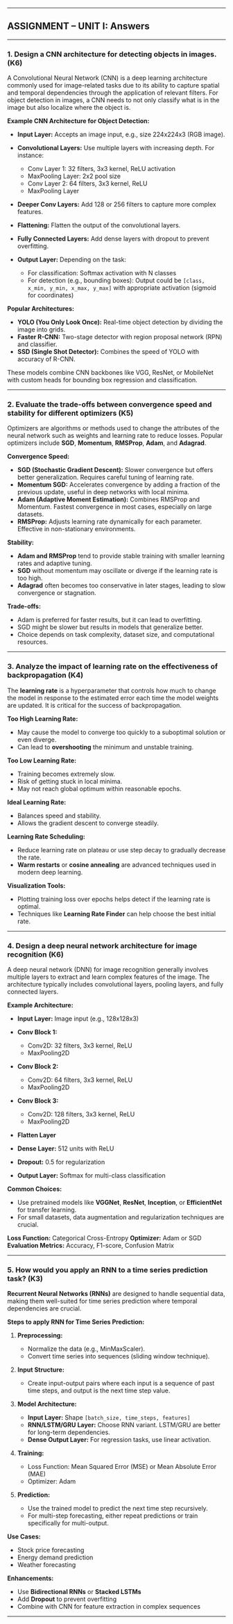 
---

## **ASSIGNMENT – UNIT I: Answers**

---

### **1. Design a CNN architecture for detecting objects in images. (K6)**

A Convolutional Neural Network (CNN) is a deep learning architecture commonly used for image-related tasks due to its ability to capture spatial and temporal dependencies through the application of relevant filters. For object detection in images, a CNN needs to not only classify what is in the image but also localize where the object is.

**Example CNN Architecture for Object Detection:**

* **Input Layer:** Accepts an image input, e.g., size 224x224x3 (RGB image).

* **Convolutional Layers:** Use multiple layers with increasing depth. For instance:

  * Conv Layer 1: 32 filters, 3x3 kernel, ReLU activation
  * MaxPooling Layer: 2x2 pool size
  * Conv Layer 2: 64 filters, 3x3 kernel, ReLU
  * MaxPooling Layer

* **Deeper Conv Layers:** Add 128 or 256 filters to capture more complex features.

* **Flattening:** Flatten the output of the convolutional layers.

* **Fully Connected Layers:** Add dense layers with dropout to prevent overfitting.

* **Output Layer:** Depending on the task:

  * For classification: Softmax activation with N classes
  * For detection (e.g., bounding boxes): Output could be `[class, x_min, y_min, x_max, y_max]` with appropriate activation (sigmoid for coordinates)

**Popular Architectures:**

* **YOLO (You Only Look Once):** Real-time object detection by dividing the image into grids.
* **Faster R-CNN:** Two-stage detector with region proposal network (RPN) and classifier.
* **SSD (Single Shot Detector):** Combines the speed of YOLO with accuracy of R-CNN.

These models combine CNN backbones like VGG, ResNet, or MobileNet with custom heads for bounding box regression and classification.

---

### **2. Evaluate the trade-offs between convergence speed and stability for different optimizers (K5)**

Optimizers are algorithms or methods used to change the attributes of the neural network such as weights and learning rate to reduce losses. Popular optimizers include **SGD**, **Momentum**, **RMSProp**, **Adam**, and **Adagrad**.

**Convergence Speed:**

* **SGD (Stochastic Gradient Descent):** Slower convergence but offers better generalization. Requires careful tuning of learning rate.
* **Momentum SGD:** Accelerates convergence by adding a fraction of the previous update, useful in deep networks with local minima.
* **Adam (Adaptive Moment Estimation):** Combines RMSProp and Momentum. Fastest convergence in most cases, especially on large datasets.
* **RMSProp:** Adjusts learning rate dynamically for each parameter. Effective in non-stationary environments.

**Stability:**

* **Adam and RMSProp** tend to provide stable training with smaller learning rates and adaptive tuning.
* **SGD** without momentum may oscillate or diverge if the learning rate is too high.
* **Adagrad** often becomes too conservative in later stages, leading to slow convergence or stagnation.

**Trade-offs:**

* Adam is preferred for faster results, but it can lead to overfitting.
* SGD might be slower but results in models that generalize better.
* Choice depends on task complexity, dataset size, and computational resources.

---

### **3. Analyze the impact of learning rate on the effectiveness of backpropagation (K4)**

The **learning rate** is a hyperparameter that controls how much to change the model in response to the estimated error each time the model weights are updated. It is critical for the success of backpropagation.

**Too High Learning Rate:**

* May cause the model to converge too quickly to a suboptimal solution or even diverge.
* Can lead to **overshooting** the minimum and unstable training.

**Too Low Learning Rate:**

* Training becomes extremely slow.
* Risk of getting stuck in local minima.
* May not reach global optimum within reasonable epochs.

**Ideal Learning Rate:**

* Balances speed and stability.
* Allows the gradient descent to converge steadily.

**Learning Rate Scheduling:**

* Reduce learning rate on plateau or use step decay to gradually decrease the rate.
* **Warm restarts** or **cosine annealing** are advanced techniques used in modern deep learning.

**Visualization Tools:**

* Plotting training loss over epochs helps detect if the learning rate is optimal.
* Techniques like **Learning Rate Finder** can help choose the best initial rate.

---

### **4. Design a deep neural network architecture for image recognition (K6)**

A deep neural network (DNN) for image recognition generally involves multiple layers to extract and learn complex features of the image. The architecture typically includes convolutional layers, pooling layers, and fully connected layers.

**Example Architecture:**

* **Input Layer:** Image input (e.g., 128x128x3)

* **Conv Block 1:**

  * Conv2D: 32 filters, 3x3 kernel, ReLU
  * MaxPooling2D

* **Conv Block 2:**

  * Conv2D: 64 filters, 3x3 kernel, ReLU
  * MaxPooling2D

* **Conv Block 3:**

  * Conv2D: 128 filters, 3x3 kernel, ReLU
  * MaxPooling2D

* **Flatten Layer**

* **Dense Layer:** 512 units with ReLU

* **Dropout:** 0.5 for regularization

* **Output Layer:** Softmax for multi-class classification

**Common Choices:**

* Use pretrained models like **VGGNet**, **ResNet**, **Inception**, or **EfficientNet** for transfer learning.
* For small datasets, data augmentation and regularization techniques are crucial.

**Loss Function:** Categorical Cross-Entropy
**Optimizer:** Adam or SGD
**Evaluation Metrics:** Accuracy, F1-score, Confusion Matrix

---

### **5. How would you apply an RNN to a time series prediction task? (K3)**

**Recurrent Neural Networks (RNNs)** are designed to handle sequential data, making them well-suited for time series prediction where temporal dependencies are crucial.

**Steps to apply RNN for Time Series Prediction:**

1. **Preprocessing:**

   * Normalize the data (e.g., MinMaxScaler).
   * Convert time series into sequences (sliding window technique).

2. **Input Structure:**

   * Create input-output pairs where each input is a sequence of past time steps, and output is the next time step value.

3. **Model Architecture:**

   * **Input Layer:** Shape `[batch_size, time_steps, features]`
   * **RNN/LSTM/GRU Layer:** Choose RNN variant. LSTM/GRU are better for long-term dependencies.
   * **Dense Output Layer:** For regression tasks, use linear activation.

4. **Training:**

   * Loss Function: Mean Squared Error (MSE) or Mean Absolute Error (MAE)
   * Optimizer: Adam

5. **Prediction:**

   * Use the trained model to predict the next time step recursively.
   * For multi-step forecasting, either repeat predictions or train specifically for multi-output.

**Use Cases:**

* Stock price forecasting
* Energy demand prediction
* Weather forecasting

**Enhancements:**

* Use **Bidirectional RNNs** or **Stacked LSTMs**
* Add **Dropout** to prevent overfitting
* Combine with CNN for feature extraction in complex sequences

---

